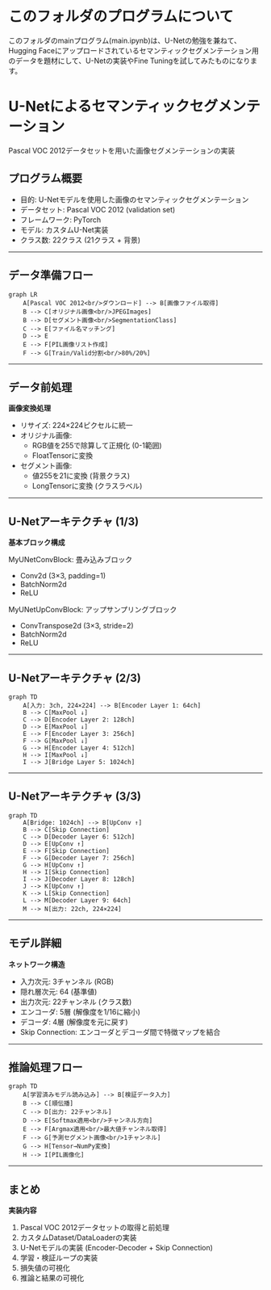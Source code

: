 # このフォルダのプログラムについて

このフォルダのmainプログラム(main.ipynb)は、U-Netの勉強を兼ねて、Hugging Faceにアップロードされているセマンティックセグメンテーション用のデータを題材にして、U-Netの実装やFine Tuningを試してみたものになります。<br>


# U-Netによるセマンティックセグメンテーション

Pascal VOC 2012データセットを用いた画像セグメンテーションの実装

## プログラム概要

- 目的: U-Netモデルを使用した画像のセマンティックセグメンテーション
- データセット: Pascal VOC 2012 (validation set)
- フレームワーク: PyTorch
- モデル: カスタムU-Net実装
- クラス数: 22クラス (21クラス + 背景)

---

## データ準備フロー

```mermaid
graph LR
    A[Pascal VOC 2012<br/>ダウンロード] --> B[画像ファイル取得]
    B --> C[オリジナル画像<br/>JPEGImages]
    B --> D[セグメント画像<br/>SegmentationClass]
    C --> E[ファイル名マッチング]
    D --> E
    E --> F[PIL画像リスト作成]
    F --> G[Train/Valid分割<br/>80%/20%]
```

---

## データ前処理

**画像変換処理**
- リサイズ: 224×224ピクセルに統一
- オリジナル画像: 
  - RGB値を255で除算して正規化 (0-1範囲)
  - FloatTensorに変換
- セグメント画像:
  - 値255を21に変換 (背景クラス)
  - LongTensorに変換 (クラスラベル)

---

## U-Netアーキテクチャ (1/3)

**基本ブロック構成**

MyUNetConvBlock: 畳み込みブロック
- Conv2d (3×3, padding=1)
- BatchNorm2d
- ReLU

MyUNetUpConvBlock: アップサンプリングブロック
- ConvTranspose2d (3×3, stride=2)
- BatchNorm2d
- ReLU

---

## U-Netアーキテクチャ (2/3)

```mermaid
graph TD
    A[入力: 3ch, 224×224] --> B[Encoder Layer 1: 64ch]
    B --> C[MaxPool ↓]
    C --> D[Encoder Layer 2: 128ch]
    D --> E[MaxPool ↓]
    E --> F[Encoder Layer 3: 256ch]
    F --> G[MaxPool ↓]
    G --> H[Encoder Layer 4: 512ch]
    H --> I[MaxPool ↓]
    I --> J[Bridge Layer 5: 1024ch]
```

---

## U-Netアーキテクチャ (3/3)

```mermaid
graph TD
    A[Bridge: 1024ch] --> B[UpConv ↑]
    B --> C[Skip Connection]
    C --> D[Decoder Layer 6: 512ch]
    D --> E[UpConv ↑]
    E --> F[Skip Connection]
    F --> G[Decoder Layer 7: 256ch]
    G --> H[UpConv ↑]
    H --> I[Skip Connection]
    I --> J[Decoder Layer 8: 128ch]
    J --> K[UpConv ↑]
    K --> L[Skip Connection]
    L --> M[Decoder Layer 9: 64ch]
    M --> N[出力: 22ch, 224×224]
```

---

## モデル詳細

**ネットワーク構造**
- 入力次元: 3チャンネル (RGB)
- 隠れ層次元: 64 (基準値)
- 出力次元: 22チャンネル (クラス数)
- エンコーダ: 5層 (解像度を1/16に縮小)
- デコーダ: 4層 (解像度を元に戻す)
- Skip Connection: エンコーダとデコーダ間で特徴マップを結合

---

## 推論処理フロー

```mermaid
graph TD
    A[学習済みモデル読み込み] --> B[検証データ入力]
    B --> C[順伝播]
    C --> D[出力: 22チャンネル]
    D --> E[Softmax適用<br/>チャンネル方向]
    E --> F[Argmax適用<br/>最大値チャンネル取得]
    F --> G[予測セグメント画像<br/>1チャンネル]
    G --> H[Tensor→NumPy変換]
    H --> I[PIL画像化]
```

---

## まとめ

**実装内容**
1. Pascal VOC 2012データセットの取得と前処理
2. カスタムDataset/DataLoaderの実装
3. U-Netモデルの実装 (Encoder-Decoder + Skip Connection)
4. 学習・検証ループの実装
5. 損失値の可視化
6. 推論と結果の可視化
